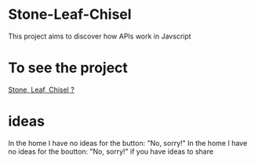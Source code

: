 # Stone-Leaf-Chisel

<p>This project aims to discover how APIs work in Javscript</p>

# To see the project

[Stone, Leaf, Chisel ?](https://bastien22022.github.io/Stone-Leaf-Chisel/)

# ideas

<p>In the home I have no ideas for the button: "No, sorry!" In the home I have no ideas for the boutton: "No, sorry!" if you have ideas to share</p>
